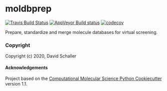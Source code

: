 moldbprep
==============================
[//]: # (Badges)
[![Travis Build Status](https://travis-ci.com/schallerdavid/moldbprep.svg?branch=master)](https://travis-ci.com/schallerdavid/moldbprep)
[![AppVeyor Build status](https://ci.appveyor.com/api/projects/status/schallerdavid/moldbprep/branch/master?svg=true)](https://ci.appveyor.com/project/schallerdavid/moldbprep/moldbprep/branch/master)
[![codecov](https://codecov.io/gh/schallerdavid/moldbprep/branch/master/graph/badge.svg)](https://codecov.io/gh/schallerdavid/moldbprep/branch/master)

Prepare, standardize and merge molecule databases for virtual screening.

### Copyright

Copyright (c) 2020, David Schaller


#### Acknowledgements
 
Project based on the 
[Computational Molecular Science Python Cookiecutter](https://github.com/molssi/cookiecutter-cms) version 1.1.

